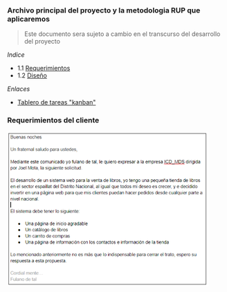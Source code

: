 ### Archivo principal del proyecto y la metodologia RUP que aplicaremos
> Este documento sera sujeto a cambio en el transcurso del desarrollo del proyecto




*Indice*

- 1.1 [Requerimientos](#1.1)
- 1.2 [Diseño](#1.2)

*Enlaces*

- [Tablero de tareas "kanban"](https://github.com/joeljesusmota/ICD_CLASS/projects/1)


<a name="1.1"></a>
### Requerimientos del cliente
<img src="req.png">

    
